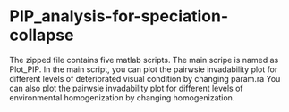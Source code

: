 # PIP_analysis-for-speciation-collapse
The zipped file contains five matlab scripts. The main scripe is named as Plot_PIP. 
In the main script, you can plot the pairwsie invadability plot for different levels of deteriorated visual condition by changing param.ra 
You can also plot the pairwsie invadability plot for different levels of environmental homogenization by changing homogenization. 

 

